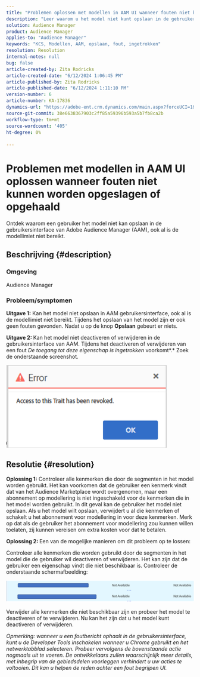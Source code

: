 ```yaml
---
title: "Problemen oplossen met modellen in AAM UI wanneer fouten niet kunnen worden opgeslagen of opgehaald"
description: "Leer waarom u het model niet kunt opslaan in de gebruikersinterface van Adobe Audience Manager (AAM), ook al is de modellimiet niet bereikt."
solution: Audience Manager
product: Audience Manager
applies-to: "Audience Manager"
keywords: "KCS, Modellen, AAM, opslaan, fout, ingetrokken"
resolution: Resolution
internal-notes: null
bug: false
article-created-by: Zita Rodricks
article-created-date: "6/12/2024 1:06:45 PM"
article-published-by: Zita Rodricks
article-published-date: "6/12/2024 1:11:10 PM"
version-number: 6
article-number: KA-17836
dynamics-url: "https://adobe-ent.crm.dynamics.com/main.aspx?forceUCI=1&pagetype=entityrecord&etn=knowledgearticle&id=cff5929a-bc28-ef11-840b-000d3a372703"
source-git-commit: 38e6638367903c2ff85a59396b593a5b7fb8ca2b
workflow-type: tm+mt
source-wordcount: '405'
ht-degree: 0%

---
```


# Problemen met modellen in AAM UI oplossen wanneer fouten niet kunnen worden opgeslagen of opgehaald


Ontdek waarom een gebruiker het model niet kan opslaan in de gebruikersinterface van Adobe Audience Manager (AAM), ook al is de modellimiet niet bereikt.

## Beschrijving {#description}


### <b>Omgeving</b>

Audience Manager



### <b>Probleem/symptomen</b>



<b>Uitgave 1:</b> Kan het model niet opslaan in AAM gebruikersinterface, ook al is de modellimiet niet bereikt. Tijdens het opslaan van het model zijn er ook geen fouten gevonden. Nadat u op de knop <b>Opslaan</b> gebeurt er niets.



<b>Uitgave 2: </b>Kan het model niet deactiveren of verwijderen in de gebruikersinterface van AAM. Tijdens het deactiveren of verwijderen van een fout *De toegang tot deze eigenschap is ingetrokken* voorkomt*.* Zoek de onderstaande screenshot.





![](assets/___d1f5929a-bc28-ef11-840b-000d3a372703___.png)


## Resolutie {#resolution}


<b>Oplossing 1:</b> Controleer alle kenmerken die door de segmenten in het model worden gebruikt. Het kan voorkomen dat de gebruiker een kenmerk vindt dat van het Audience Marketplace wordt overgenomen, maar een abonnement op modellering is niet ingeschakeld voor de kenmerken die in het model worden gebruikt. In dit geval kan de gebruiker het model niet opslaan. Als u het model wilt opslaan, verwijdert u al die kenmerken of schakelt u het abonnement voor modellering in voor deze kenmerken. Merk op dat als de gebruiker het abonnement voor modellering zou kunnen willen toelaten, zij kunnen vereisen om extra kosten voor dat te betalen.



<b>Oplossing 2: </b>Een van de mogelijke manieren om dit probleem op te lossen:

Controleer alle kenmerken die worden gebruikt door de segmenten in het model die de gebruiker wil deactiveren of verwijderen. Het kan zijn dat de gebruiker een eigenschap vindt die niet beschikbaar is. Controleer de onderstaande schermafbeelding:



![](assets/6ce5c786-9e7b-ec11-8d21-0022480aace4.png)

Verwijder alle kenmerken die niet beschikbaar zijn en probeer het model te deactiveren of te verwijderen. Nu kan het zijn dat u het model kunt deactiveren of verwijderen.





*Opmerking: wanneer u een foutbericht ophaalt in de gebruikersinterface, kunt u de Developer Tools inschakelen wanneer u Chrome gebruikt en het netwerktabblad selecteren. Probeer vervolgens de bovenstaande actie nogmaals uit te voeren. De ontwikkelaars zullen waarschijnlijk meer details, met inbegrip van de gebiedsdelen voorleggen verhindert u uw acties te voltooien. Dit kan u helpen de reden achter een fout begrijpen UI.*
